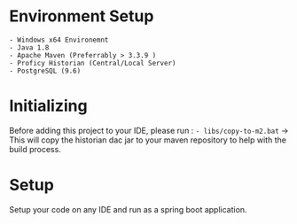 # Environment Setup
    - Windows x64 Environemnt
    - Java 1.8 
    - Apache Maven (Preferrably > 3.3.9 )
    - Proficy Historian (Central/Local Server)
    - PostgreSQL (9.6) 

# Initializing
Before adding this project to your IDE, please run : 
`- libs/copy-to-m2.bat` -> This will copy the historian dac jar to your maven repository to help with the build process. 

# Setup 
Setup your code on any IDE and run as a spring boot application. 